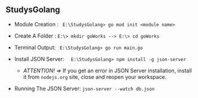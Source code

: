 StudysGolang
-------------------------------------------------------
- Module Creation :
```  E:\StudysGolang> go mod init <module name> ```

- Create A Folder : 
``` E:\> mkdir goWorks --> E:\> cd goWorks ```

- Terminal Output: 
```  E:\StudysGolang> go run main.go ```

- Install JSON Server:
```  E:\StudysGolang> npm install -g json-server```
  - *ATTENTION! =>* If you get an error in JSON Server installation, install it from ```nodejs.org``` site, close and reopen your workspace.

- Running The JSON Server:
```json-server --watch db.json```
